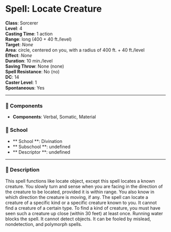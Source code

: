 
# Spell: Locate Creature
**Class**: Sorcerer  
**Level**: 4  
**Casting Time**: 1 action  
**Range**: long (400 + 40 ft./level)  
**Target**: _None_  
**Area**: circle, centered on you, with a radius of 400 ft. + 40 ft./level  
**Effect**: _None_  
**Duration**: 10 min./level  
**Saving Throw**: None (none)  
**Spell Resistance**: No (no)  
**DC**: 14  
**Caster Level**: 1  
**Spontaneous**: Yes

---

### 🔮 Components
- **Components**: Verbal, Somatic, Material

### 🏫 School
- ** School **: Divination
- ** Subschool **: undefined
- ** Descriptor **: undefined
---

### 📜 Description
This spell functions like locate object, except this spell locates a known creature. You slowly turn and sense when you are facing in the direction of the creature to be located, provided it is within range. You also know in which direction the creature is moving, if any. The spell can locate a creature of a specific kind or a specific creature known to you. It cannot find a creature of a certain type. To find a kind of creature, you must have seen such a creature up close (within 30 feet) at least once. Running water blocks the spell. It cannot detect objects. It can be fooled by mislead, nondetection, and polymorph spells.
